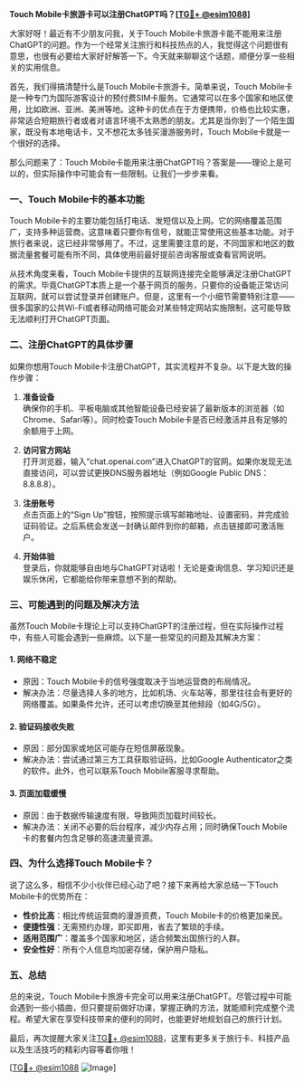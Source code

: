 **Touch Mobile卡旅游卡可以注册ChatGPT吗？[[TG💪+ @esim1088](https://t.me/s/esim1088)]**

大家好呀！最近有不少朋友问我，关于Touch Mobile卡旅游卡能不能用来注册ChatGPT的问题。作为一个经常关注旅行和科技热点的人，我觉得这个问题很有意思，也很有必要给大家好好解答一下。今天就来聊聊这个话题，顺便分享一些相关的实用信息。

首先，我们得搞清楚什么是Touch Mobile卡旅游卡。简单来说，Touch Mobile卡是一种专门为国际游客设计的预付费SIM卡服务。它通常可以在多个国家和地区使用，比如欧洲、亚洲、美洲等地。这种卡的优点在于方便携带，价格也比较实惠，非常适合短期旅行者或者对语言环境不太熟悉的朋友。尤其是当你到了一个陌生国家，既没有本地电话卡，又不想花太多钱买漫游服务时，Touch Mobile卡就是一个很好的选择。

那么问题来了：Touch Mobile卡能用来注册ChatGPT吗？答案是——理论上是可以的，但实际操作中可能会有一些限制。让我们一步步来看。

### **一、Touch Mobile卡的基本功能**
Touch Mobile卡的主要功能包括打电话、发短信以及上网。它的网络覆盖范围广，支持多种运营商，这意味着只要你有信号，就能正常使用这些基本功能。对于旅行者来说，这已经非常够用了。不过，这里需要注意的是，不同国家和地区的数据流量套餐可能有所不同，具体使用前最好提前咨询客服或查看官网说明。

从技术角度来看，Touch Mobile卡提供的互联网连接完全能够满足注册ChatGPT的需求。毕竟ChatGPT本质上是一个基于网页的服务，只要你的设备能正常访问互联网，就可以尝试登录并创建账户。但是，这里有一个小细节需要特别注意——很多国家的公共Wi-Fi或者移动网络可能会对某些特定网站实施限制，这可能导致无法顺利打开ChatGPT页面。

### **二、注册ChatGPT的具体步骤**
如果你想用Touch Mobile卡注册ChatGPT，其实流程并不复杂。以下是大致的操作步骤：

1. **准备设备**  
   确保你的手机、平板电脑或其他智能设备已经安装了最新版本的浏览器（如Chrome、Safari等）。同时检查Touch Mobile卡是否已经激活并且有足够的余额用于上网。

2. **访问官方网站**  
   打开浏览器，输入“chat.openai.com”进入ChatGPT的官网。如果你发现无法直接访问，可以尝试更换DNS服务器地址（例如Google Public DNS：8.8.8.8）。

3. **注册账号**  
   点击页面上的“Sign Up”按钮，按照提示填写邮箱地址、设置密码，并完成验证码验证。之后系统会发送一封确认邮件到你的邮箱，点击链接即可激活账户。

4. **开始体验**  
   登录后，你就能够自由地与ChatGPT对话啦！无论是查询信息、学习知识还是娱乐休闲，它都能给你带来意想不到的帮助。

### **三、可能遇到的问题及解决方法**
虽然Touch Mobile卡理论上可以支持ChatGPT的注册过程，但在实际操作过程中，有些人可能会遇到一些麻烦。以下是一些常见的问题及其解决方案：

#### **1. 网络不稳定**
   - 原因：Touch Mobile卡的信号强度取决于当地运营商的布局情况。
   - 解决办法：尽量选择人多的地方，比如机场、火车站等，那里往往会有更好的网络覆盖。如果条件允许，还可以考虑切换至其他频段（如4G/5G）。

#### **2. 验证码接收失败**
   - 原因：部分国家或地区可能存在短信屏蔽现象。
   - 解决办法：尝试通过第三方工具获取验证码，比如Google Authenticator之类的软件。此外，也可以联系Touch Mobile客服寻求帮助。

#### **3. 页面加载缓慢**
   - 原因：由于数据传输速度有限，导致网页加载时间较长。
   - 解决办法：关闭不必要的后台程序，减少内存占用；同时确保Touch Mobile卡的套餐内包含足够的高速流量资源。

### **四、为什么选择Touch Mobile卡？**
说了这么多，相信不少小伙伴已经心动了吧？接下来再给大家总结一下Touch Mobile卡的优势所在：

- **性价比高**：相比传统运营商的漫游资费，Touch Mobile卡的价格更加亲民。
- **便捷性强**：无需预约办理，即买即用，省去了繁琐的手续。
- **适用范围广**：覆盖多个国家和地区，适合频繁出国旅行的人群。
- **安全性好**：所有个人信息均加密存储，保护用户隐私。

### **五、总结**
总的来说，Touch Mobile卡旅游卡完全可以用来注册ChatGPT。尽管过程中可能会遇到一些小插曲，但只要提前做好功课，掌握正确的方法，就能顺利完成整个流程。希望大家在享受科技带来的便利的同时，也能更好地规划自己的旅行计划。

最后，再次提醒大家关注[TG💪+ @esim1088](https://t.me/s/esim1088)，这里有更多关于旅行卡、科技产品以及生活技巧的精彩内容等着你哦！

[[TG💪+ @esim1088](https://t.me/s/esim1088) ![Image](https://i.postimg.cc/4NQfJmqS/Snipaste-2025-05-13-00-14-12.png)]